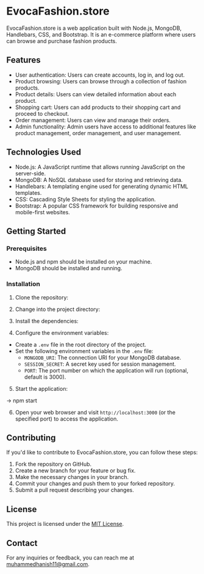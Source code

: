 # EvocaFashion.store

EvocaFashion.store is a web application built with Node.js, MongoDB, Handlebars, CSS, and Bootstrap. It is an e-commerce platform where users can browse and purchase fashion products.

## Features

- User authentication: Users can create accounts, log in, and log out.
- Product browsing: Users can browse through a collection of fashion products.
- Product details: Users can view detailed information about each product.
- Shopping cart: Users can add products to their shopping cart and proceed to checkout.
- Order management: Users can view and manage their orders.
- Admin functionality: Admin users have access to additional features like product management, order management, and user management.

## Technologies Used

- Node.js: A JavaScript runtime that allows running JavaScript on the server-side.
- MongoDB: A NoSQL database used for storing and retrieving data.
- Handlebars: A templating engine used for generating dynamic HTML templates.
- CSS: Cascading Style Sheets for styling the application.
- Bootstrap: A popular CSS framework for building responsive and mobile-first websites.

## Getting Started

### Prerequisites

- Node.js and npm should be installed on your machine.
- MongoDB should be installed and running.

### Installation

1. Clone the repository:

2. Change into the project directory:

3. Install the dependencies:


4. Configure the environment variables:

- Create a `.env` file in the root directory of the project.
- Set the following environment variables in the `.env` file:
  - `MONGODB_URI`: The connection URI for your MongoDB database.
  - `SESSION_SECRET`: A secret key used for session management.
  - `PORT`: The port number on which the application will run (optional, default is 3000).

5. Start the application:

-> npm start

6. Open your web browser and visit `http://localhost:3000` (or the specified port) to access the application.

## Contributing

If you'd like to contribute to EvocaFashion.store, you can follow these steps:

1. Fork the repository on GitHub.
2. Create a new branch for your feature or bug fix.
3. Make the necessary changes in your branch.
4. Commit your changes and push them to your forked repository.
5. Submit a pull request describing your changes.

## License

This project is licensed under the [MIT License](LICENSE).

## Contact

For any inquiries or feedback, you can reach me at muhammedhanish11@gmail.com.





